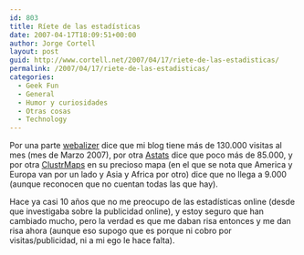 ```yaml
---
id: 803
title: Rí­ete de las estadí­sticas
date: 2007-04-17T18:09:51+00:00
author: Jorge Cortell
layout: post
guid: http://www.cortell.net/2007/04/17/riete-de-las-estadisticas/
permalink: /2007/04/17/riete-de-las-estadisticas/
categories:
  - Geek Fun
  - General
  - Humor y curiosidades
  - Otras cosas
  - Technology
---
```

Por una parte <a target="_blank" title="estadí­sticas de este blog según webalizer" href="http://www.cortell.net/plesk-stat/webstat/">webalizer</a> dice que mi blog tiene más de 130.000 visitas al mes (mes de Marzo 2007), por otra <a target="_blank" title="astats dice que..." href="http://www.cortell.net/astats/awstats.cortellnet.html">Astats</a> dice que poco más de 85.000, y por otra <a target="_blank" title="visitas a mi blog desde..." href="http://www2.clustrmaps.com/counter/maps.php?url=http://www.cortell.net">ClustrMaps</a> en su precioso mapa (en el que se nota que America y Europa van por un lado y Asia y Africa por otro) dice que no llega a 9.000 (aunque reconocen que no cuentan todas las que hay).

Hace ya casi 10 años que no me preocupo de las estadí­sticas online (desde que investigaba sobre la publicidad online), y estoy seguro que han cambiado mucho, pero la verdad es que me daban risa entonces y me dan risa ahora (aunque eso supogo que es porque ni cobro por visitas/publicidad, ni a mi ego le hace falta).